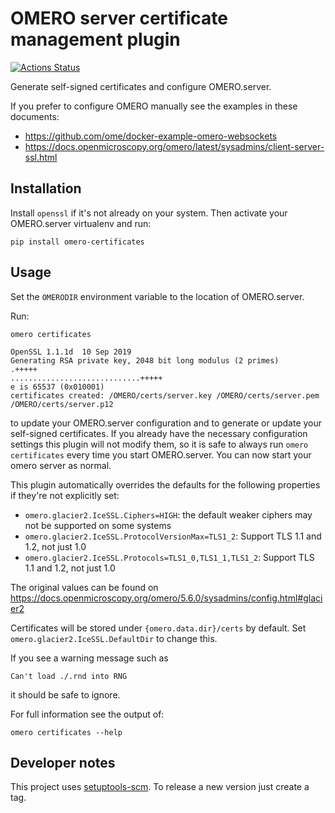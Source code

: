 # OMERO server certificate management plugin
[![Actions Status](https://github.com/ome/omero-certificates/workflows/Tox/badge.svg)](https://github.com/ome/omero-certificates/actions)

Generate self-signed certificates and configure OMERO.server.

If you prefer to configure OMERO manually see the examples in these documents:
- https://github.com/ome/docker-example-omero-websockets
- https://docs.openmicroscopy.org/omero/latest/sysadmins/client-server-ssl.html


## Installation

Install `openssl` if it's not already on your system.
Then activate your OMERO.server virtualenv and run:
```
pip install omero-certificates
```


## Usage

Set the `OMERODIR` environment variable to the location of OMERO.server.

Run:
```
omero certificates
```
```
OpenSSL 1.1.1d  10 Sep 2019
Generating RSA private key, 2048 bit long modulus (2 primes)
.+++++
.............................+++++
e is 65537 (0x010001)
certificates created: /OMERO/certs/server.key /OMERO/certs/server.pem /OMERO/certs/server.p12
```
to update your OMERO.server configuration and to generate or update your self-signed certificates.
If you already have the necessary configuration settings this plugin will not modify them, so it is safe to always run `omero certificates` every time you start OMERO.server.
You can now start your omero server as normal.

This plugin automatically overrides the defaults for the following properties if they're not explicitly set:
- `omero.glacier2.IceSSL.Ciphers=HIGH`: the default weaker ciphers may not be supported on some systems
- `omero.glacier2.IceSSL.ProtocolVersionMax=TLS1_2`: Support TLS 1.1 and 1.2, not just 1.0
- `omero.glacier2.IceSSL.Protocols=TLS1_0,TLS1_1,TLS1_2`: Support TLS 1.1 and 1.2, not just 1.0

The original values can be found on https://docs.openmicroscopy.org/omero/5.6.0/sysadmins/config.html#glacier2

Certificates will be stored under `{omero.data.dir}/certs` by default.
Set `omero.glacier2.IceSSL.DefaultDir` to change this.

If you see a warning message such as
```
Can't load ./.rnd into RNG
```
it should be safe to ignore.

For full information see the output of:
```
omero certificates --help
```

## Developer notes

This project uses [setuptools-scm](https://pypi.org/project/setuptools-scm/).
To release a new version just create a tag.
